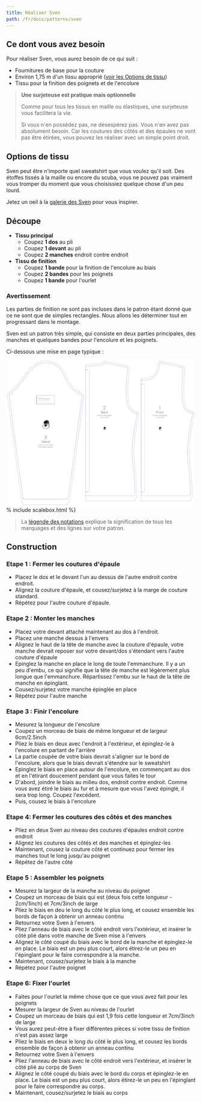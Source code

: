 ```yaml
---
title: Réaliser Sven
path: /fr/docs/patterns/sven
---
```


## Ce dont vous avez besoin

Pour réaliser Sven, vous aurez besoin de ce qui suit :

- Fournitures de base pour la couture
- Environ 1,75 m d'un tissu approprié ([voir les Options de tissu](#options-de-tissu))
- Tissu pour la finition des poignets et de l'encolure

> **Une surjeteuse est pratique mais optionnelle**
>
> Comme pour tous les tissus en maille ou élastiques, une surjeteuse vous facilitera la vie.
>
> Si vous n'en possédez pas, ne désespérez pas. Vous n'en avez pas absolument besoin. Car les coutures des côtés et des épaules ne vont pas être étirées, vous pouvez les réaliser avec un simple point droit.

## Options de tissu

Sven peut être n'importe quel sweatshirt que vous voulez qu'il soit. Des étoffes tissés à la maille ou encore du scuba, vous ne pouvez pas vraiment vous tromper du moment que vous choisissiez quelque chose d'un peu lourd.

Jetez un oeil à la [galerie des Sven](/showcase/pattern/sven) pour vous inspirer.

## Découpe

 - **Tissu principal**
   - Coupez **1 dos** au pli
   - Coupez **1 devant** au pli
   - Coupez **2 manches** endroit contre endroit
 - **Tissu de finition**
   - Coupez **1 bande** pour la finition de l'encolure au biais
   - Coupez **2 bandes** pour les poignets
   - Coupez **1 bande** pour l'ourlet

###  Avertissement

Les parties de finition ne sont pas incluses dans le patron étant donné que ce ne sont que de simples rectangles.
Nous allons les déterminer tout en progressant dans le montage.

Sven est un patron très simple, qui consiste en deux parties principales, des manches et quelques bandes pour l'encolure et les poignets.

Ci-dessous une mise en page typique :

![Une ébauche typique de Sven](layout.svg)
% include scalebox.html %}

> La [légende des notations](/fr/docs/patterns/notation) explique la signification de tous les marquages et des lignes sur votre patron.

## Construction

### Etape 1 : Fermer les coutures d'épaule

 - Placez le dos et le devant l'un au dessus de l'autre endroit contre endroit.
 - Alignez la couture d'épaule, et cousez/surjetez à la marge de couture standard.
 - Répétez pour l'autre couture d'épaule.


### Etape 2 : Monter les manches

 - Placez votre devant attaché maintenant au dos à l'endroit. 
 - Placez une manche dessus à l'envers
 - Alignez le haut de la tête de manche avec la couture d'épaule, votre manche devrait reposer sur votre devant/dos s'étendant vers l'autre couture d'épaule
 - Epinglez la manche en place le long de toute l'emmanchure. Il y a un peu d'embu, ce qui signifie que la tête de manche est légèrement plus longue que l'emmanchure. Répartissez l'embu sur le haut de la tête de manche en épinglant.
 - Cousez/surjetez votre manche épinglée en place
 - Répétez pour l'autre manche

### Etape 3 : Finir l'encolure

 - Mesurez la longueur de l'encolure
 - Coupez un morceau de biais de même longueur et de largeur 6cm/2.5inch 
 - Pliez le biais en deux avec l'endroit à l'extérieur, et épinglez-le à l'encolure en partant de l'arrière
 - La partie coupée de votre biais devrait s'aligner sur le bord de l'encolure, alors que le biais devrait s'étendre sur le sweatshirt
 - Epinglez le biais en place autour de l'encolure, en commençant au dos et en l'étirant doucement pendant que vous faites le tour
 - D'abord, joindre le biais au milieu dos, endroit contre endroit. Comme vous avez étiré le biais au fur et à mesure que vous l'avez épinglé, il sera trop long. Coupez l'excédent.
 - Puis, cousez le biais à l'encolure
 
### Etape 4: Fermer les coutures des côtés et des manches

 - Pliez en deux Sven au niveau des coutures d'épaules endroit contre endroit
 - Alignez les coutures des côtés et des manches et épinglez-les
 - Maintenant, cousez la couture côté et continuez pour fermer les manches tout le long jusqu'au poignet
 - Répétez de l'autre côté

### Etape 5 : Assembler les poignets

 - Mesurez la largeur de la manche au niveau du poignet
 - Coupez un morceau de biais qui est (deux fois cette longueur - 2cm/1inch) et 7cm/3inch de large
 - Pliez le biais en deu le long du côté le plus long, et cousez ensemble les bords de façon à obtenir un anneau continu
 - Retournez votre Sven à l'envers
 - Pliez l'anneau de biais avec le côté endroit vers l'extérieur, et insérer le côté plié dans votre manche de Sven mise à l'envers
 - Alignez le côté coupé du biais avec le bord de la manche et épinglez-le en place. Le biais est un peu plus court, alors étirez-le un peu en l'épinglant pour le faire correspondre à la manche.
 - Maintenant, cousez/surjetez le biais à la manche
 - Répétez pour l'autre poignet

### Etape 6: Fixer l'ourlet

 - Faites pour l'ourlet la même chose que ce que vous avez fait pour les poignets
 - Mesurer la largeur de Sven au niveau de l'ourlet
 - Coupez un morceau de biais qui est 1,9 fois cette longueur et 7cm/3inch de large  
 - Vous aurez peut-être à fixer différentes pièces si votre tissu de finition n'est pas assez large
 - Pliez le biais en deux le long du côté le plus long, et cousez les bords ensemble de façon à obtenir un anneau continu
 - Retournez votre Sven à l'envers
 - Pliez l'anneau de biais avec le côté endroit vers l'extérieur, et insérer le côté plié au corps de Sven
 - Alignez le côté coupé du biais avec le bord du corps et épinglez-le en place. Le biais est un peu plus court, alors étirez-le un peu en l'épinglant pour le faire correspondre au corps.
 - Maintenant, cousez/surjetez le biais au corps
